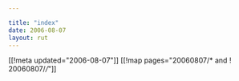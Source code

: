 ```yaml
---

title: "index"
date: 2006-08-07
layout: rut
---
```


[[!meta updated="2006-08-07"]]
[[!map pages="20060807/* and ! 20060807/*/*"]]
